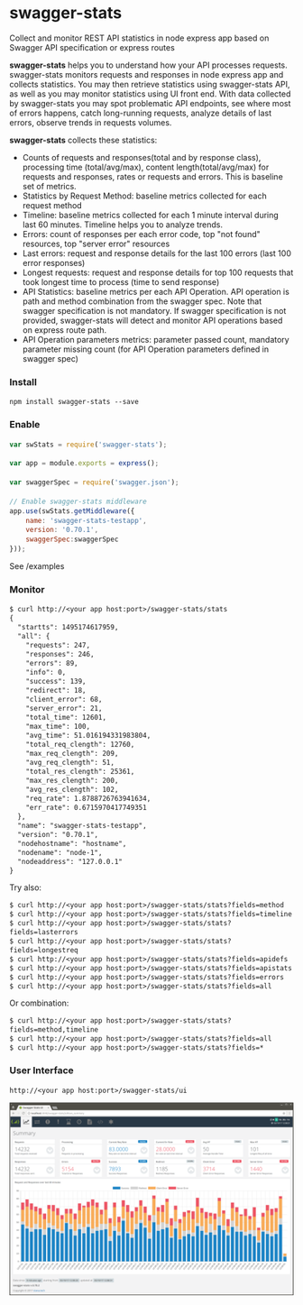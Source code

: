 # swagger-stats

Collect and monitor REST API statistics in node express app based on Swagger API specification or express routes

**swagger-stats** helps you to understand how your API processes requests. swagger-stats monitors 
requests and responses in node express app and collects statistics. You may then retrieve statistics using 
swagger-stats API, as well as you may monitor statistics using UI front end. 
With data collected by swagger-stats you may spot problematic API endpoints, see where most of errors happens, 
catch long-running requests, analyze details of last errors, observe trends in requests volumes.
 
**swagger-stats** collects these statistics:
* Counts of requests and responses(total and by response class), processing time (total/avg/max), 
content length(total/avg/max) for requests and responses, rates or requests and errors. 
This is baseline set of metrics. 
* Statistics by Request Method: baseline metrics collected for each request method
* Timeline: baseline metrics collected for each 1 minute interval during last 60 minutes. Timeline helps you to analyze trends.
* Errors: count of responses per each error code, top "not found" resources, top "server error" resources
* Last errors: request and response details for the last 100 errors (last 100 error responses)
* Longest requests: request and response details for top 100 requests that took longest time to process (time to send response)
* API Statistics: baseline metrics per each API Operation. API operation is path and method combination from the swagger spec. 
Note that swagger specification is not mandatory. If swagger specification is not provided, swagger-stats will 
detect and monitor API operations based on express route path. 
* API Operation parameters metrics: parameter passed count, mandatory parameter missing count (for API Operation parameters defined in swagger spec)


### Install 

```
npm install swagger-stats --save
```

### Enable

```javascript
var swStats = require('swagger-stats');

var app = module.exports = express();

var swaggerSpec = require('swagger.json');

// Enable swagger-stats middleware
app.use(swStats.getMiddleware({
    name: 'swagger-stats-testapp',
    version: '0.70.1',
    swaggerSpec:swaggerSpec
}));
```
See /examples

### Monitor

```
$ curl http://<your app host:port>/swagger-stats/stats
{
  "startts": 1495174617959,
  "all": {
    "requests": 247,
    "responses": 246,
    "errors": 89,
    "info": 0,
    "success": 139,
    "redirect": 18,
    "client_error": 68,
    "server_error": 21,
    "total_time": 12601,
    "max_time": 100,
    "avg_time": 51.016194331983804,
    "total_req_clength": 12760,
    "max_req_clength": 209,
    "avg_req_clength": 51,
    "total_res_clength": 25361,
    "max_res_clength": 200,
    "avg_res_clength": 102,
    "req_rate": 1.8788726763941634,
    "err_rate": 0.6715970417749351
  },
  "name": "swagger-stats-testapp",
  "version": "0.70.1",
  "nodehostname": "hostname",
  "nodename": "node-1",
  "nodeaddress": "127.0.0.1"
}
```

Try also:

```
$ curl http://<your app host:port>/swagger-stats/stats?fields=method
$ curl http://<your app host:port>/swagger-stats/stats?fields=timeline
$ curl http://<your app host:port>/swagger-stats/stats?fields=lasterrors
$ curl http://<your app host:port>/swagger-stats/stats?fields=longestreq
$ curl http://<your app host:port>/swagger-stats/stats?fields=apidefs
$ curl http://<your app host:port>/swagger-stats/stats?fields=apistats
$ curl http://<your app host:port>/swagger-stats/stats?fields=errors
$ curl http://<your app host:port>/swagger-stats/stats?fields=all
```

Or combination:

```
$ curl http://<your app host:port>/swagger-stats/stats?fields=method,timeline
$ curl http://<your app host:port>/swagger-stats/stats?fields=all
$ curl http://<your app host:port>/swagger-stats/stats?fields=*
```


### User Interface 
   
```
http://<your app host:port>/swagger-stats/ui
```

![swagger-stats bundled User Interface](screenshots/ui.png?raw=true)
